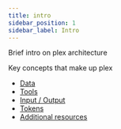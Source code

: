 ```yaml
---
title: intro
sidebar_position: 1
sidebar_label: Intro
---
```


Brief intro on plex architecture

Key concepts that make up plex
* [Data](data.md)
* [Tools](tools.md)
* [Input / Output](io.md)
* [Tokens](tokens.md)
* [Additional resources](resources.md)